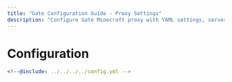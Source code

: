 ```yaml
---
title: "Gate Configuration Guide - Proxy Settings"
description: "Configure Gate Minecraft proxy with YAML settings, server routes, authentication, and advanced proxy features."
---
```


# Configuration

```yaml config.yml
<!--@include: ../../../../config.yml -->
```
